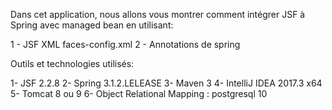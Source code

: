 Dans cet application, nous allons vous montrer comment intégrer JSF à Spring avec managed bean en utilisant:

1 - JSF XML faces-config.xml 
2 - Annotations de spring

Outils et technologies utilisés:

1- JSF 2.2.8 
2- Spring 3.1.2.LELEASE 
3- Maven 3 
4- IntelliJ IDEA 2017.3 x64 
5- Tomcat 8 ou 9
6- Object Relational Mapping : postgresql 10
